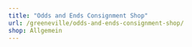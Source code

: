 ```yaml
---
title: "Odds and Ends Consignment Shop"
url: /greeneville/odds-and-ends-consignment-shop/
shop: Allgemein
---
```

